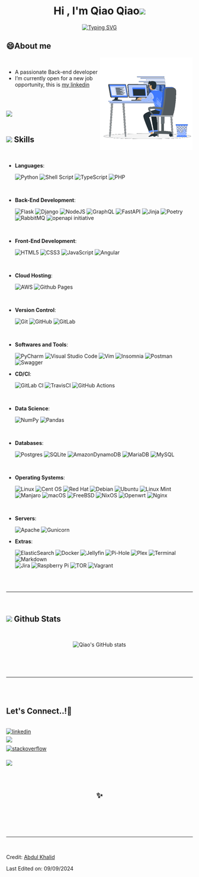 <h1 align="center"><b>Hi , I'm Qiao Qiao</b><img src="https://media.giphy.com/media/hvRJCLFzcasrR4ia7z/giphy.gif" width="35"></h1>
<!-- -->

<p align="center">
	<a href="https://git.io/typing-svg"><img src="https://readme-typing-svg.demolab.com?font=Fira+Code&pause=1000&width=435&lines=Software+Engineer;Master+Degree+in+Computer+Engineering;6+years+experience+with+web+develop" alt="Typing SVG" /></a>
</p>

<!--
**qqiao2024/qqiao2024** is a ✨ _special_ ✨ repository because its `README.md` (this file) appears on your GitHub profile.

Here are some ideas to get you started:

- 🔭 I’m currently working on ...
- 🌱 I’m currently learning ...
- 👯 I’m looking to collaborate on ...
- 🤔 I’m looking for help with ...
- 💬 Ask me about ...
- 📫 How to reach me: ...
- 😄 Pronouns: ...
- ⚡ Fun fact: ...
-->

## 😄**About me**

<picture> <img align="right" src="https://github.com/0xAbdulKhalid/0xAbdulKhalid/raw/main/assets/mdImages/Right_Side.gif" width = 250px></picture>

<br>

- A passionate Back-end developer
- I’m currently open for a new job opportunity, this is [my linkedin](https://linkedin.com/in/qiaoqiao)

<br><br>

<img src="https://user-images.githubusercontent.com/73097560/115834477-dbab4500-a447-11eb-908a-139a6edaec5c.gif"><br><br>

## <img src="https://media2.giphy.com/media/QssGEmpkyEOhBCb7e1/giphy.gif?cid=ecf05e47a0n3gi1bfqntqmob8g9aid1oyj2wr3ds3mg700bl&rid=giphy.gif" width ="25"><b> Skills</b>
<br>

<p align="center">

- **Languages**:
    
    ![Python](https://img.shields.io/badge/python-3670A0?style=for-the-badge&logo=python&logoColor=ffdd54)
	![Shell Script](https://img.shields.io/badge/shell_script-%23121011.svg?style=for-the-badge&logo=gnu-bash&logoColor=white)
	![TypeScript](https://img.shields.io/badge/typescript-%23007ACC.svg?style=for-the-badge&logo=typescript&logoColor=white)
	![PHP](https://img.shields.io/badge/php-%23777BB4.svg?style=for-the-badge&logo=php&logoColor=white)


<br> 

- **Back-End Development**:
  
	![Flask](https://img.shields.io/badge/flask-%23000.svg?style=for-the-badge&logo=flask&logoColor=white)
	![Django](https://img.shields.io/badge/django-%23092E20.svg?style=for-the-badge&logo=django&logoColor=white)
	![NodeJS](https://img.shields.io/badge/node.js-6DA55F?style=for-the-badge&logo=node.js&logoColor=white)
	![GraphQL](https://img.shields.io/badge/-GraphQL-E10098?style=for-the-badge&logo=graphql&logoColor=white)
	![FastAPI](https://img.shields.io/badge/FastAPI-005571?style=for-the-badge&logo=fastapi)
	![Jinja](https://img.shields.io/badge/jinja-white.svg?style=for-the-badge&logo=jinja&logoColor=black)
	![Poetry](https://img.shields.io/badge/Poetry-%233B82F6.svg?style=for-the-badge&logo=poetry&logoColor=0B3D8D)
	![RabbitMQ](https://img.shields.io/badge/Rabbitmq-FF6600?style=for-the-badge&logo=rabbitmq&logoColor=white)
	![openapi initiative](https://img.shields.io/badge/openapiinitiative-%23000000.svg?style=for-the-badge&logo=openapiinitiative&logoColor=white)

<br> 
    
- **Front-End Development**:

   ![HTML5](https://img.shields.io/badge/HTML5%20-%23E34F26.svg?style=for-the-badge&logo=html5&logoColor=white)
   ![CSS3](https://img.shields.io/badge/CSS%20-%231572B6.svg?style=for-the-badge&logo=css3&logoColor=white)
   ![JavaScript](https://img.shields.io/badge/JavaScript%20-%23F7DF1E.svg?style=for-the-badge&logo=javascript&logoColor=black)
   ![Angular](https://img.shields.io/badge/angular-%23DD0031.svg?style=for-the-badge&logo=angular&logoColor=white)

<br>

- **Cloud Hosting**:
  
	![AWS](https://img.shields.io/badge/AWS-%23FF9900.svg?style=for-the-badge&logo=amazon-aws&logoColor=white)
    ![Github Pages](https://img.shields.io/badge/GitHub%20Pages-%23327FC7.svg?style=for-the-badge&logo=github&logoColor=white)
    
<br>

- **Version Control**:

    ![Git](https://img.shields.io/badge/git-%23F05033.svg?style=for-the-badge&logo=git&logoColor=white)
    ![GitHub](https://img.shields.io/badge/github-%23121011.svg?style=for-the-badge&logo=github&logoColor=white)
	![GitLab](https://img.shields.io/badge/gitlab-%23181717.svg?style=for-the-badge&logo=gitlab&logoColor=white)

<br> 

- **Softwares and Tools**:
  
	![PyCharm](https://img.shields.io/badge/pycharm-143?style=for-the-badge&logo=pycharm&logoColor=black&color=black&labelColor=green)
    ![Visual Studio Code](https://img.shields.io/badge/Visual%20Studio%20Code-0078d7.svg?style=for-the-badge&logo=visual-studio-code&logoColor=white)
	![Vim](https://img.shields.io/badge/VIM-%2311AB00.svg?style=for-the-badge&logo=vim&logoColor=white)
	![Insomnia](https://img.shields.io/badge/Insomnia-black?style=for-the-badge&logo=insomnia&logoColor=5849BE)
	![Postman](https://img.shields.io/badge/Postman-FF6C37?style=for-the-badge&logo=postman&logoColor=white)
	![Swagger](https://img.shields.io/badge/-Swagger-%23Clojure?style=for-the-badge&logo=swagger&logoColor=white)


- **CD/CI**:
  
  ![GitLab CI](https://img.shields.io/badge/gitlab%20ci-%23181717.svg?style=for-the-badge&logo=gitlab&logoColor=white)
  ![TravisCI](https://img.shields.io/badge/travis%20ci-%232B2F33.svg?style=for-the-badge&logo=travis&logoColor=white)
  ![GitHub Actions](https://img.shields.io/badge/github%20actions-%232671E5.svg?style=for-the-badge&logo=githubactions&logoColor=white)

<br> 

- **Data Science**:
  
	![NumPy](https://img.shields.io/badge/numpy-%23013243.svg?style=for-the-badge&logo=numpy&logoColor=white)
	![Pandas](https://img.shields.io/badge/pandas-%23150458.svg?style=for-the-badge&logo=pandas&logoColor=white)

<br>

- **Databases**:
  
	![Postgres](https://img.shields.io/badge/postgres-%23316192.svg?style=for-the-badge&logo=postgresql&logoColor=white)
	![SQLite](https://img.shields.io/badge/sqlite-%2307405e.svg?style=for-the-badge&logo=sqlite&logoColor=white)
	![AmazonDynamoDB](https://img.shields.io/badge/Amazon%20DynamoDB-4053D6?style=for-the-badge&logo=Amazon%20DynamoDB&logoColor=white)
	![MariaDB](https://img.shields.io/badge/MariaDB-003545?style=for-the-badge&logo=mariadb&logoColor=white)
	![MySQL](https://img.shields.io/badge/mysql-4479A1.svg?style=for-the-badge&logo=mysql&logoColor=white)


<br> 

- **Operating Systems**:

    ![Linux](https://img.shields.io/badge/Linux-FCC624?style=for-the-badge&logo=linux&logoColor=black) 
	![Cent OS](https://img.shields.io/badge/cent%20os-002260?style=for-the-badge&logo=centos&logoColor=F0F0F0)
	![Red Hat](https://img.shields.io/badge/Red%20Hat-EE0000?style=for-the-badge&logo=redhat&logoColor=white)
	![Debian](https://img.shields.io/badge/Debian-D70A53?style=for-the-badge&logo=debian&logoColor=white)
	![Ubuntu](https://img.shields.io/badge/Ubuntu-E95420?style=for-the-badge&logo=ubuntu&logoColor=white)
	![Linux Mint](https://img.shields.io/badge/Linux%20Mint-87CF3E?style=for-the-badge&logo=Linux%20Mint&logoColor=white)
	![Manjaro](https://img.shields.io/badge/Manjaro-35BF5C?style=for-the-badge&logo=Manjaro&logoColor=white)
	![macOS](https://img.shields.io/badge/mac%20os-000000?style=for-the-badge&logo=macos&logoColor=F0F0F0)
	![FreeBSD](https://img.shields.io/badge/-FreeBSD-%23870000?style=for-the-badge&logo=freebsd&logoColor=white)
	![NixOS](https://img.shields.io/badge/NIXOS-5277C3.svg?style=for-the-badge&logo=NixOS&logoColor=white)
	![Openwrt](https://img.shields.io/badge/OpenWRT-00B5E2?style=for-the-badge&logo=OpenWrt&logoColor=white)
	![Nginx](https://img.shields.io/badge/nginx-%23009639.svg?style=for-the-badge&logo=nginx&logoColor=white)

<br>

- **Servers**:
  
	![Apache](https://img.shields.io/badge/apache-%23D42029.svg?style=for-the-badge&logo=apache&logoColor=white)
	![Gunicorn](https://img.shields.io/badge/gunicorn-%298729.svg?style=for-the-badge&logo=gunicorn&logoColor=white)


- **Extras**:

	![ElasticSearch](https://img.shields.io/badge/-ElasticSearch-005571?style=for-the-badge&logo=elasticsearch)
	![Docker](https://img.shields.io/badge/docker-%230db7ed.svg?style=for-the-badge&logo=docker&logoColor=white)
	![Jellyfin](https://img.shields.io/badge/jellyfin-%23000B25.svg?style=for-the-badge&logo=Jellyfin&logoColor=00A4DC)
	![Pi-Hole](https://img.shields.io/badge/pihole-%2396060C.svg?style=for-the-badge&logo=pi-hole&logoColor=white)
	![Plex](https://img.shields.io/badge/plex-%23E5A00D.svg?style=for-the-badge&logo=plex&logoColor=white)
    ![Terminal](https://img.shields.io/badge/Terminal-%23054020?style=for-the-badge&logo=gnu-bash&logoColor=white)
    ![Markdown](https://img.shields.io/badge/markdown-%23000000.svg?style=for-the-badge&logo=markdown&logoColor=white)  
	![Jira](https://img.shields.io/badge/jira-%230A0FFF.svg?style=for-the-badge&logo=jira&logoColor=white) 
	![Raspberry Pi](https://img.shields.io/badge/-RaspberryPi-C51A4A?style=for-the-badge&logo=Raspberry-Pi)
	![TOR](https://img.shields.io/badge/tor-%237E4798.svg?style=for-the-badge&logo=tor-project&logoColor=white)
	![Vagrant](https://img.shields.io/badge/vagrant-%231563FF.svg?style=for-the-badge&logo=vagrant&logoColor=white)


</p>

<br>
<br>

-----

<br>


## <img src="https://media.giphy.com/media/iY8CRBdQXODJSCERIr/giphy.gif" width="35"><b> Github Stats </b>
<br>

<div align="center">

![Qiao's GitHub stats](https://github-readme-stats.vercel.app/api?username=qqiao2024&show=reviews,prs_merged,prs_merged_percentage&hide=stars&theme=radical)

</div>

<br>
<br>
<br>

-----

<br>
<br>

## <b> Let's Connect..!🤝</b>
<br>
<div align='left'>

<a href="https://linkedin.com/in/qiaoqiao" target="_blank">
<img src="https://img.shields.io/badge/linkedin: Qiao QIao-%2300acee.svg?color=405DE6&style=for-the-badge&logo=linkedin&logoColor=white" alt=linkedin style="margin-bottom: 5px;"/>
</a>

<br>

<a href="mailto:qqiao2024@gmail.com" target="_blank">
<img src="https://img.shields.io/badge/gmail:  qqiao2024-%23EA4335.svg?style=for-the-badge&logo=gmail&logoColor=white" t=mail style="margin-bottom: 5px;" />
</a>

<br>

<a href="https://stackoverflow.com/users/6142313/q-qiao" target="_blank">
<img src="https://img.shields.io/badge/stack%20overflow: qqiao-FE7A16?logo=stack-overflow&logoColor=white&style=for-the-badge" alt=stackoverflow style="margin-bottom: 5px;"/>
</a>
	
</ul>
</div>

<br>
<img src="https://user-images.githubusercontent.com/73097560/115834477-dbab4500-a447-11eb-908a-139a6edaec5c.gif">
<br>
<br>
<br>

<div align='center'>

## <b>✨</b>

</div>
<br>
<br>
<br>
<br>

---

<br>

Credit: [Abdul Khalid](https://github.com/0xabdulkhalid)

Last Edited on: 09/09/2024